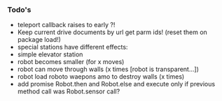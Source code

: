 ### Todo's

 - teleport callback raises to early ?!
 - Keep current drive documents by url get parm ids! (reset them on package load!)
 - special stations have different effects: 
  - simple elevator station
  - robot becomes smaller (for x moves)
  - robot can move through walls (x times [robot is transparent...])
  - robot load roboto waepons amo to destroy walls (x times)
 - add promise Robot.then and Robot.else and execute only if previous method call was Robot.sensor call?